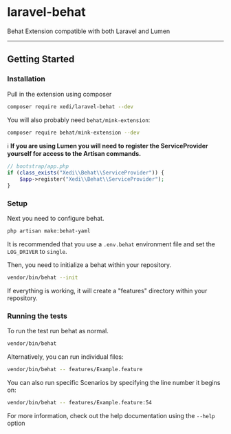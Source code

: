 # laravel-behat
Behat Extension compatible with both Laravel and Lumen

---

## Getting Started

### Installation

Pull in the extension using composer

```bash
composer require xedi/laravel-behat --dev
```

You will also probably need `behat/mink-extension`:

```bash
composer require behat/mink-extension --dev
```

:information_source: **If you are using Lumen you will need to register the ServiceProvider yourself for access to the Artisan commands.**

```php
// bootstrap/app.php
if (class_exists("Xedi\\Behat\\ServiceProvider")) {
    $app->register("Xedi\\Behat\\ServiceProvider");
}
```

### Setup

Next you need to configure behat.

```bash
php artisan make:behat-yaml
```

It is recommended that you use a `.env.behat` environment file and set the `LOG_DRIVER` to `single`.

Then, you need to initialize a behat within your repository.

```bash
vendor/bin/behat --init
```

If everything is working, it will create a "features" directory within your repository.

### Running the tests

To run the test run behat as normal.

```bash
vendor/bin/behat
```

Alternatively, you can run individual files:

```bash
vendor/bin/behat -- features/Example.feature
```

You can also run specific Scenarios by specifying the line number it begins on:

```bash
vendor/bin/behat -- features/Example.feature:54
```

For more information, check out the help documentation using the `--help` option
